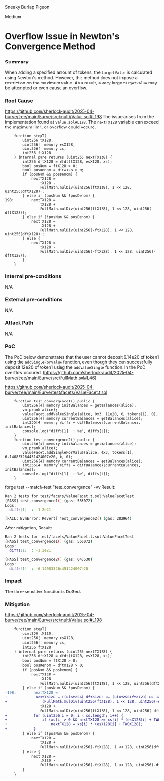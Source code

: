 Sneaky Burlap Pigeon

Medium

# Overflow Issue in Newton's Convergence Method


### Summary
When adding a specified amount of tokens, the `targetValue` is calculated using Newton's method. 
However, this method does not impose a restriction on the maximum value.
As a result, a very large `targetValue` may be attempted or even cause an overflow.

### Root Cause
https://github.com/sherlock-audit/2025-04-burve/tree/main/Burve/src/multi/Value.sol#L198
The issue arises from the implementation found at `Value.sol#L198`. The `nextTX128` variable can exceed the maximum limit, or overflow could occure.

```solidity
    function stepT(
        uint256 tX128,
        uint256[] memory esX128,
        uint256[] memory xs,
        int256 ftX128
    ) internal pure returns (uint256 nextTX128) {
        int256 dftX128 = dfdt(tX128, esX128, xs);
        bool posNum = ftX128 > 0;
        bool posDenom = dftX128 > 0;
        if (posNum && posDenom) {
            nextTX128 =
                tX128 -
                FullMath.mulDiv(uint256(ftX128), 1 << 128, uint256(dftX128));
        } else if (posNum && !posDenom) {
198:        nextTX128 =
                tX128 +
                FullMath.mulDiv(uint256(ftX128), 1 << 128, uint256(-dftX128));
        } else if (!posNum && posDenom) {
            nextTX128 =
                tX128 +
                FullMath.mulDiv(uint256(-ftX128), 1 << 128, uint256(dftX128));
        } else {
            nextTX128 =
                tX128 -
                FullMath.mulDiv(uint256(-ftX128), 1 << 128, uint256(-dftX128));
        }
    }
```

### Internal pre-conditions
N/A

### External pre-conditions
N/A

### Attack Path
N/A

### PoC
The PoC below demonstrates that the user cannot deposit 6.14e20 of token1 using the `addSingleForValue` function, even though they can successfully deposit 12e20 of token1 using the `addValueSingle` function.
In the PoC overflow occured. (https://github.com/sherlock-audit/2025-04-burve/tree/main/Burve/src/FullMath.sol#L46)

https://github.com/sherlock-audit/2025-04-burve/tree/main/Burve/test/facets/ValueFacet.t.sol
```solidity
    function test_convergence1() public {
        uint256[4] memory initBalances = getBalances(alice);
        vm.prank(alice);
        valueFacet.addValueSingle(alice, 0x3, 11e20, 0, tokens[1], 0);
        uint256[4] memory currentBalances = getBalances(alice);
        int256[4] memory diffs = diffBalances(currentBalances, initBalances);
        console.log("diffs[1]  : %e", diffs[1]);
    }
    function test_convergence2() public {
        uint256[4] memory initBalances = getBalances(alice);
        vm.prank(alice);
        valueFacet.addSingleForValue(alice, 0x3, tokens[1], 6.140833264451424007e20, 0, 0);
        uint256[4] memory currentBalances = getBalances(alice);
        int256[4] memory diffs = diffBalances(currentBalances, initBalances);
        console.log("diffs[1]  : %e", diffs[1]);
    }
```
forge test --match-test "test_convergence" -vv
Result:
```bash
Ran 2 tests for test/facets/ValueFacet.t.sol:ValueFacetTest
[PASS] test_convergence1() (gas: 553072)
Logs:
  diffs[1]  : -1.2e21

[FAIL: EvmError: Revert] test_convergence2() (gas: 282964)
```
After mitigation, Result:
```bash
Ran 2 tests for test/facets/ValueFacet.t.sol:ValueFacetTest
[PASS] test_convergence1() (gas: 553072)
Logs:
  diffs[1]  : -1.2e21

[PASS] test_convergence2() (gas: 645530)
Logs:
  diffs[1]  : -6.140833264451424007e20
```

### Impact
The time-sensitive function is DoSed.

### Mitigation
https://github.com/sherlock-audit/2025-04-burve/tree/main/Burve/src/multi/Value.sol#L198
```diff
    function stepT(
        uint256 tX128,
        uint256[] memory esX128,
        uint256[] memory xs,
        int256 ftX128
    ) internal pure returns (uint256 nextTX128) {
        int256 dftX128 = dfdt(tX128, esX128, xs);
        bool posNum = ftX128 > 0;
        bool posDenom = dftX128 > 0;
        if (posNum && posDenom) {
            nextTX128 =
                tX128 -
                FullMath.mulDiv(uint256(ftX128), 1 << 128, uint256(dftX128));
        } else if (posNum && !posDenom) {
-198:        nextTX128 =
+             nextTX128 = ((uint256(-dftX128) <= (uint256(ftX128) >> 128)) ||
+                (FullMath.mulDiv(uint256(ftX128), 1 << 128, uint256(-dftX128)) >= type(uint256).max - tX128)) ? type(uint256).max : 
                tX128 +
                FullMath.mulDiv(uint256(ftX128), 1 << 128, uint256(-dftX128));
+            for (uint256 i = 0; i < xs.length; i++) {
+                if (xs[i] > 0 && nextTX128 >= xs[i] * (esX128[i] + TWOX128))
+                    nextTX128 = xs[i] * (esX128[i] + TWOX128);
+            }
        } else if (!posNum && posDenom) {
            nextTX128 =
                tX128 +
                FullMath.mulDiv(uint256(-ftX128), 1 << 128, uint256(dftX128));
        } else {
            nextTX128 =
                tX128 -
                FullMath.mulDiv(uint256(-ftX128), 1 << 128, uint256(-dftX128));
        }
    }
```